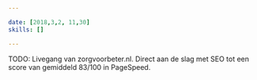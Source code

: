 ```yaml
---

date: [2018,3,2, 11,30]
skills: []

---
```


TODO: Livegang van zorgvoorbeter.nl. Direct aan de slag met SEO tot een score van gemiddeld 83/100 in PageSpeed.
